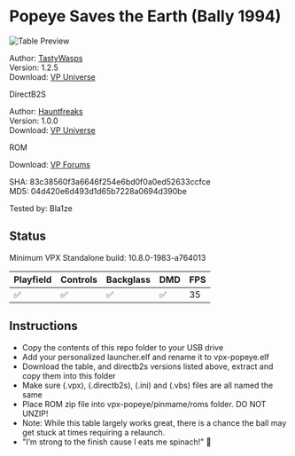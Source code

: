 # Popeye Saves the Earth (Bally 1994)

![Table Preview](https://github.com/Bla1ze/vpx-images/blob/main/vpx-popeye.png)

Author: [TastyWasps](https://vpuniverse.com/profile/44724-tastywasps/)  
Version: 1.2.5  
Download: [VP Universe](https://vpuniverse.com/files/file/16143-popeye-saves-the-earth-bally-1994/)

DirectB2S

Author: [Hauntfreaks](https://vpuniverse.com/profile/5216-hauntfreaks/)  
Version: 1.0.0  
Download: [VP Universe](https://vpuniverse.com/files/file/12498-popeye-saves-the-earth-bally-1994-b2s-with-full-dmd/)

ROM

Download: [VP Forums](https://www.vpforums.org/index.php?app=downloads&showfile=1272)

SHA: 83c38560f3a6646f254e6bd0f0a0ed52633ccfce  
MD5: 04d420e6d493d1d65b7228a0694d390be

Tested by: Bla1ze

## Status 

Minimum VPX Standalone build: 10.8.0-1983-a764013

| Playfield | Controls | Backglass | DMD | FPS | 
|-----------|----------|-----------|-----|----------|
| :white_check_mark: | :white_check_mark: | :white_check_mark: | :white_check_mark: | 35 |

## Instructions

- Copy the contents of this repo folder to your USB drive
- Add your personalized launcher.elf and rename it to vpx-popeye.elf
- Download the table, and directb2s versions listed above, extract and copy them into this folder
- Make sure (.vpx), (.directb2s), (.ini) and (.vbs) files are all named the same
- Place ROM zip file into vpx-popeye/pinmame/roms folder. DO NOT UNZIP!
- Note: While this table largely works great, there is a chance the ball may get stuck at times requiring a relaunch. 
- "I’m strong to the finish cause I eats me spinach!" :muscle:
